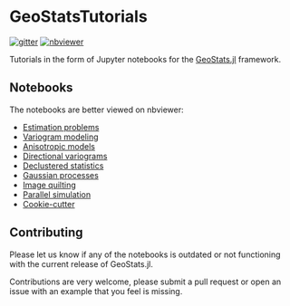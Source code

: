 # GeoStatsTutorials

[![gitter](https://img.shields.io/badge/chat-on%20gitter-bc0067.svg)](https://gitter.im/JuliaEarth/GeoStats.jl)
[![nbviewer](https://github.com/jupyter/design/blob/master/logos/Badges/nbviewer_badge.svg)](https://nbviewer.jupyter.org/github/JuliaEarth/GeoStatsTutorials)

Tutorials in the form of Jupyter notebooks for the [GeoStats.jl](https://github.com/juliohm/GeoStats.jl) framework.

## Notebooks

The notebooks are better viewed on nbviewer:

- [Estimation problems](http://nbviewer.jupyter.org/github/juliohm/GeoStatsTutorials/blob/master/notebooks/EstimationProblems.ipynb)
- [Variogram modeling](http://nbviewer.jupyter.org/github/juliohm/GeoStatsTutorials/blob/master/notebooks/VariogramModeling.ipynb)
- [Anisotropic models](http://nbviewer.jupyter.org/github/juliohm/GeoStatsTutorials/blob/master/notebooks/AnisotropicModels.ipynb)
- [Directional variograms](http://nbviewer.jupyter.org/github/juliohm/GeoStatsTutorials/blob/master/notebooks/DirectionalVariograms.ipynb)
- [Declustered statistics](http://nbviewer.jupyter.org/github/juliohm/GeoStatsTutorials/blob/master/notebooks/DeclusteredStatistics.ipynb)
- [Gaussian processes](http://nbviewer.jupyter.org/github/juliohm/GeoStatsTutorials/blob/master/notebooks/GaussianProcesses.ipynb)
- [Image quilting](http://nbviewer.jupyter.org/github/juliohm/GeoStatsTutorials/blob/master/notebooks/ImageQuilting.ipynb)
- [Parallel simulation](http://nbviewer.jupyter.org/github/juliohm/GeoStatsTutorials/blob/master/notebooks/ParallelSimulation.ipynb)
- [Cookie-cutter](http://nbviewer.jupyter.org/github/juliohm/GeoStatsTutorials/blob/master/notebooks/CookieCutter.ipynb)

## Contributing

Please let us know if any of the notebooks is outdated or not functioning with the current release of GeoStats.jl.

Contributions are very welcome, please submit a pull request or open an issue with an example that you feel is missing.
